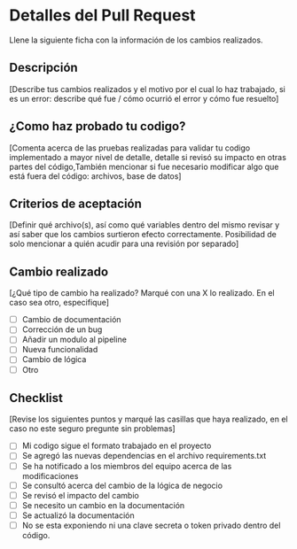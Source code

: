 # Detalles del Pull Request
Llene la siguiente ficha con la información de los cambios realizados.

## Descripción
[Describe tus cambios realizados y el motivo por el cual lo haz trabajado, si es un error: describe qué fue / cómo ocurrió el error y cómo fue resuelto]

## ¿Como haz probado tu codigo?
[Comenta acerca de las pruebas realizadas para validar tu codigo implementado a mayor nivel de detalle, detalle si revisó su impacto en otras partes del código,También mencionar si fue necesario modificar algo que está fuera del código: archivos, base de datos]

## Criterios de aceptación
[Definir qué archivo(s), así como qué variables dentro del mismo revisar y así saber que los cambios surtieron efecto correctamente.
Posibilidad de solo mencionar a quién acudir para una revisión por separado]

## Cambio realizado
[¿Qué tipo de cambio ha realizado? Marqué con una X lo realizado. En el caso sea otro, especifique]

- [ ] Cambio de documentación
- [ ] Corrección de un bug
- [ ] Añadir un modulo al pipeline
- [ ] Nueva funcionalidad 
- [ ] Cambio de lógica
- [ ] Otro

## Checklist
[Revise los siguientes puntos y marqué las casillas que haya realizado, en el caso no este seguro pregunte sin problemas]

- [ ] Mi codigo sigue el formato trabajado en el proyecto
- [ ] Se agregó las nuevas dependencias en el archivo requirements.txt
- [ ] Se ha notificado a los miembros del equipo acerca de las modificaciones
- [ ] Se consultó acerca del cambio de la lógica de negocio
- [ ] Se revisó el impacto del cambio
- [ ] Se necesito un cambio en la documentación
- [ ] Se actualizó la documentación
- [ ] No se esta exponiendo ni una clave secreta o token privado dentro del código.
